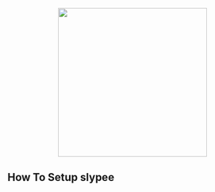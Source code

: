 <p align="center"><img src="http://newjazz.slypee.pk/gitslypee.png" width="300"></p>

## How To Setup slypee 




